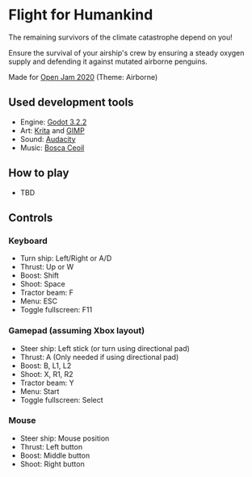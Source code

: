 # Flight for Humankind
The remaining survivors of the climate catastrophe depend on you!

Ensure the survival of your airship's crew by ensuring a steady oxygen supply and defending it against mutated airborne penguins.

Made for [Open Jam 2020](https://itch.io/jam/open-jam-2020) (Theme: Airborne)

## Used development tools
- Engine: [Godot 3.2.2](https://godotengine.org/)
- Art: [Krita](https://krita.org/) and [GIMP](https://www.gimp.org/)
- Sound: [Audacity](https://www.audacityteam.org/)
- Music: [Bosca Ceoil](https://boscaceoil.net/)

## How to play
- TBD

## Controls
### Keyboard
- Turn ship: Left/Right or A/D
- Thrust: Up or W
- Boost: Shift
- Shoot: Space
- Tractor beam: F
- Menu: ESC
- Toggle fullscreen: F11

### Gamepad (assuming Xbox layout)
- Steer ship: Left stick (or turn using directional pad)
- Thrust: A (Only needed if using directional pad)
- Boost: B, L1, L2
- Shoot: X, R1, R2
- Tractor beam: Y
- Menu: Start
- Toggle fullscreen: Select

### Mouse
- Steer ship: Mouse position
- Thrust: Left button
- Boost: Middle button
- Shoot: Right button
